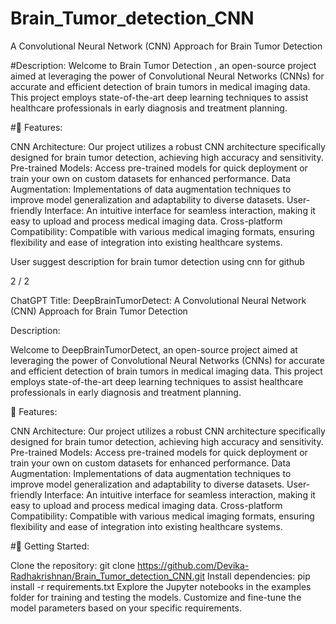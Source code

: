 # Brain_Tumor_detection_CNN
 A Convolutional Neural Network (CNN) Approach for Brain Tumor Detection

#Description:
Welcome to Brain Tumor Detection , an open-source project aimed at leveraging the power of Convolutional Neural Networks (CNNs) for accurate and efficient detection of brain tumors in medical imaging data. This project employs state-of-the-art deep learning techniques to assist healthcare professionals in early diagnosis and treatment planning.

#🧠 Features:

CNN Architecture: Our project utilizes a robust CNN architecture specifically designed for brain tumor detection, achieving high accuracy and sensitivity.
Pre-trained Models: Access pre-trained models for quick deployment or train your own on custom datasets for enhanced performance.
Data Augmentation: Implementations of data augmentation techniques to improve model generalization and adaptability to diverse datasets.
User-friendly Interface: An intuitive interface for seamless interaction, making it easy to upload and process medical imaging data.
Cross-platform Compatibility: Compatible with various medical imaging formats, ensuring flexibility and ease of integration into existing healthcare systems.



User
suggest description for brain tumor detection using cnn for github

2 / 2

ChatGPT
Title: DeepBrainTumorDetect: A Convolutional Neural Network (CNN) Approach for Brain Tumor Detection

Description:

Welcome to DeepBrainTumorDetect, an open-source project aimed at leveraging the power of Convolutional Neural Networks (CNNs) for accurate and efficient detection of brain tumors in medical imaging data. This project employs state-of-the-art deep learning techniques to assist healthcare professionals in early diagnosis and treatment planning.

🧠 Features:

CNN Architecture: Our project utilizes a robust CNN architecture specifically designed for brain tumor detection, achieving high accuracy and sensitivity.
Pre-trained Models: Access pre-trained models for quick deployment or train your own on custom datasets for enhanced performance.
Data Augmentation: Implementations of data augmentation techniques to improve model generalization and adaptability to diverse datasets.
User-friendly Interface: An intuitive interface for seamless interaction, making it easy to upload and process medical imaging data.
Cross-platform Compatibility: Compatible with various medical imaging formats, ensuring flexibility and ease of integration into existing healthcare systems.

#🚀 Getting Started:

Clone the repository: git clone https://github.com/Devika-Radhakrishnan/Brain_Tumor_detection_CNN.git
Install dependencies: pip install -r requirements.txt
Explore the Jupyter notebooks in the examples folder for training and testing the models.
Customize and fine-tune the model parameters based on your specific requirements.
